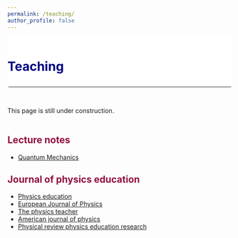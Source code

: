 ```yaml
---
permalink: /teaching/
author_profile: false
---
```


<div style="display: block;background-color:white;position: sticky;top: 0px; padding: 10px 0px 10px 0px;box-shadow: 0 4px 2px -2px gray;z-index: 1;"> 
  <h1 style="color:#000080"> Teaching </h1> </div>
  
<p style="margin-bottom: 1.2cm;"></p>
  
This page is still under construction.
  
<p style="margin-bottom:1.2cm;"></p>

<h2 style="color:#900C3F"> Lecture notes </h2>

* <a href="https://ajarifi.github.io/teaching/quantum.html"> Quantum Mechanics </a>


<h2 style="color:#900C3F"> Journal of physics education </h2>

* <a href="https://iopscience.iop.org/journal/0031-9120"> Physics education </a>
* <a href="https://iopscience.iop.org/journal/0143-0807"> European Journal of Physics </a>
* <a href="https://aapt.scitation.org/journal/pte"> The physics teacher </a>
* <a href="https://aapt.scitation.org/journal/ajp"> American journal of physics </a>
* <a href="https://journals.aps.org/prper/"> Physical review physics education research </a>
